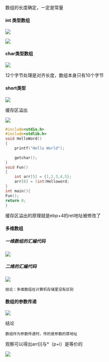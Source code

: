 数组的长度确定，一定是常量

#### int 类型数组

![](https://gitee.com/muyinchuan/images/raw/master/img/20201024171719.png)

![](https://gitee.com/muyinchuan/images/raw/master/img/20201024171547.png)

#### char类型数组

![](https://gitee.com/muyinchuan/images/raw/master/img/20201024173048.png)

12个字节处理是对齐长度，数组本身只有10个字节

#### short类型

![](https://gitee.com/muyinchuan/images/raw/master/img/20201024173001.png)

缓存区溢出

![](https://gitee.com/muyinchuan/images/raw/master/img/20201024173734.png)

```c
#include<stdio.h>
#include<stdlib.h>
void HelloWord()
{	
	printf("Hello World");
	
	getchar();
}	
void Fun()
{
	int arr[5] = {1,2,3,4,5};
	arr[6] = (int)Helloword;
}	
int main(){
Fun();
return 0;
}

```

缓存区溢出的原理就是ebp+4的ret地址被修改了





#### 多维数组

##### 一维数组的汇编代码

![](https://gitee.com/muyinchuan/images/raw/master/img/20201024180615.png)

##### 二维的汇编代码

![](https://gitee.com/muyinchuan/images/raw/master/img/20201024180732.png)

```
结论：多维数组在计算机存储里没有区别
```

#### 数组的参数传递

![](https://gitee.com/muyinchuan/images/raw/master/img/20201025151615.png)

结论

```
数组作为参数传递时，传的是参数的首地址
```

观察可以得出arr[i]与*（p+i）是等价的

![](https://gitee.com/muyinchuan/images/raw/master/img/20201025152115.png)
